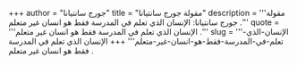 +++
author = "جورج سانتيانا"
title = "مقولة جورج سانتيانا"
description = '''مقولة جورج سانتيانا: الإنسان الذي تعلم في المدرسة فقط هو انسان غير متعلم .'''
quote = '''الإنسان الذي تعلم في المدرسة فقط هو انسان غير متعلم .'''
slug = '''الإنسان-الذي-تعلم-في-المدرسة-فقط-هو-انسان-غير-متعلم'''
+++
الإنسان الذي تعلم في المدرسة فقط هو انسان غير متعلم .
